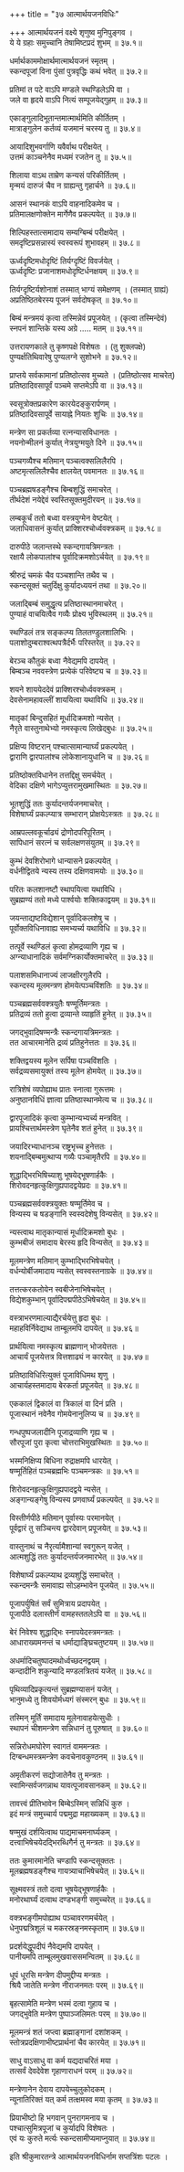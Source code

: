 +++
title = "३७ आत्मार्थयजनविधिः"

+++
आत्मार्थयजनं वक्ष्ये श‍ृणुष्व मुनिपुङ्गव ।  
ये ये ग्रहाः समुच्चानि तेषामिष्टप्रदं शुभम् ॥ ३७.१॥  

धर्मार्थकाममोक्षार्थमात्मार्थयजनं स्मृतम् ।  
स्कन्दपूजां विना पुंसां पुत्रवृद्धिः कथं भवेत् ॥ ३७.२॥  

प्रतिमां त पटे वाऽपि मण्डले स्थण्डिलेऽपि वा ।  
जले वा हृदये वाऽपि नित्यं सम्पूजयेद्गुहम् ॥ ३७.३॥  

एकाङ्गुलादिभूतान्तमात्मार्थमिति कीर्तितम् ।  
मात्राङ्गुलेन कर्तव्यं यजमानं चरस्य तु ॥ ३७.४॥  

आयादिशुभवर्गाणि यवैर्वाथ परीक्षयेत् ।  
उत्तमं काञ्चनेनैव मध्यमं रजतेन तु ॥ ३७.५॥  

शिलाया वाऽथ ताम्रेण कन्यसं परिकीर्तितम् ।  
मृन्मयं दारुजं चैव न ग्राह्यन्तु गृहार्चने ॥ ३७.६॥  

आसनं स्थानकं वाऽपि वाहनादिकमेव च ।  
प्रतिमालक्षणोक्तेन मार्गेणैव प्रकल्पयेत् ॥ ३७.७॥  

शिल्पिहस्तात्समादाय सम्यग्बिम्बं परीक्षयेत् ।  
समदृष्टिप्रसन्नास्यं स्वस्वरूपं शुभावहम् ॥ ३७.८॥  

ऊर्ध्वदृष्टिमधोदृष्टिं तिर्यग्दृष्टिं विवर्जयेत् ।  
ऊर्ध्वदृष्टिः प्रजानाशमधोदृष्टिर्धनक्षयम् ॥ ३७.९॥  

तिर्यग्दृष्टिर्यशोनाशं तस्मात् भाग्यं समेक्षणम् । (तस्मात् ग्राह्यं)  
अप्रतिष्ठितबेरस्य पूजनं सर्वदोषकृत् ॥ ३७.१०॥  

बिम्बं मन्त्रमयं कृत्वा तस्मिन्नेवं प्रपूजयेत् । (कृत्वा तस्मिन्देवं)  
स्नपनं शान्तिके यस्य अग्रे ..... मतम् ॥ ३७.११॥  

उत्तरायणकाले तु कृष्णपक्षे विशेषतः । (तु शुक्लपक्षे)  
पुण्यर्क्षतिथिवारेषु पुण्यलग्ने सुशोभने ॥ ३७.१२॥  

प्राप्तये सर्वकामानां प्रतिष्ठोत्सव मुच्यते । (प्रतिष्ठोत्सव माचरेत्)  
प्रतिष्ठादिवसापूर्वं पञ्चमे सप्तमेऽपि वा ॥ ३७.१३॥  

स्वसूत्रोक्तप्रकारेण कारयेदङ्कुरार्पणम् ।  
प्रतिष्ठादिवसापूर्वे सायाह्ने नियतः शुचिः ॥ ३७.१४॥  

मन्त्रेण सा प्रकर्तव्या रत्नन्यासविधानतः ।  
नयनोन्मीलनं कुर्यात् नेत्रयुग्मयुते दिने ॥ ३७.१५॥  

पञ्चगव्यैश्च मतिमान् पञ्चत्वक्सलिलैरपि ।  
अष्टमृत्सलिलैश्चैव क्षालयेत् पवमानतः ॥ ३७.१६॥  

पञ्चब्रह्मषडङ्गैश्च बिम्बशुद्धिं समाचरेत् ।  
तीर्थदेशं नयेद्देवं स्वस्तिसूक्तमुदीरयन् ॥ ३७.१७॥  

लम्बकूर्चं ततो बध्वा वस्त्रयुग्मेन वेष्टयेत् ।  
जलाधिवासनं कुर्यात् प्राक्शिरश्चोर्ध्ववक्त्रकम् ॥ ३७.१८॥  

दारुपीठे जलान्तस्थे स्कन्दगायत्रिमन्त्रतः ।  
रक्षायै लोकपालांश्च पूर्वादिक्रमशोऽर्चयेत् ॥ ३७.१९॥  

श्रीरुद्रं चमकं चैव पञ्चशान्ति तथैव च ।  
स्कन्दसूक्तं चतुर्दिक्षु कुर्यादध्ययनं तथा ॥ ३७.२०॥  

जलाद्बिम्बं समुद्धृत्य प्रतिष्ठास्थानमाचरेत् ।  
पुण्याहं वाचयित्वैव गव्यैः प्रोक्ष्य भुविस्थलम् ॥ ३७.२१॥  

स्थण्डिलं तत्र सङ्कल्प्य तिलतण्डुलशालिभिः ।  
पलाशोदुम्बराश्वत्थपत्रैर्दर्भैः परिस्तरेत् ॥ ३७.२२॥  

बेरञ्च कौतुकं बध्वा नैवेद्यमपि दापयेत् ।  
बिम्बञ्च नववस्त्रेण प्रत्येकं परिवेष्ट्य च ॥ ३७.२३॥  

शयने शाययेददेवं प्राक्शिरश्चोर्ध्ववक्त्रकम् ।  
देवसेनामहावल्लीं शाययित्वा यथाविधि ॥ ३७.२४॥  

मातृकां बिन्दुसहितं मूर्धादिक्रमशो न्यसेत् ।  
नैरृते वास्तुनाथेभ्यो नमस्कृत्य लिखेद्बुधः ॥ ३७.२५॥  

प्रक्षिप्य विष्टरान् पश्चात्सामान्यार्घ्यं प्रकल्पयेत् ।  
द्वाराणि द्वारपालांश्च लोकेशानायुधानि च ॥ ३७.२६॥  

प्रतिष्ठोक्तविधानेन तत्तद्दिक्षु समर्चयेत् ।  
वेदिका दक्षिणे भागेऽप्युत्तरामुखमास्थितः ॥ ३७.२७॥  

भूतशुद्धिं ततः कुर्यादन्तर्यजनमाचरेत् ।  
विशेषार्घ्यं प्रकल्प्यात्र सम्भारान् प्रोक्षयेऽस्त्रतः ॥ ३७.२८॥  

आम्रपल्लवकूर्चाढ्यं द्रोणोदपरिपूरितम् ।  
सापिधानं सरत्नं च सर्वलक्षणसंयुतम् ॥ ३७.२९॥  

कुम्भं देवशिरोभागे धान्यासने प्रकल्पयेत् ।  
वर्धनीद्वितये न्यस्य तस्य दक्षिणवामयोः ॥ ३७.३०॥  

परितः कलशानष्टौ स्थापयित्वा यथाविधि ।  
सुब्रह्मण्यं ततो मध्ये पार्श्वयोः शक्तिकाद्वयम् ॥ ३७.३१॥  

जयन्ताद्यष्टविद्येशान् पूर्वादिकलशेषु च ।  
पूर्वोक्तविधिनावाह्य समभ्यर्च्य यथाविधि ॥ ३७.३२॥  

तत्पूर्वे स्थण्डिलं कृत्वा होमद्रव्याणि गृह्य च ।  
अग्न्याधानादिकं सर्वमग्निकार्योक्तमाचरेत् ॥ ३७.३३॥  

पलाशसमिधानाज्यं लाजक्षीरगुलैरपि ।  
स्कन्दस्य मूलमन्त्रण होमयेत्पञ्चविंशतिः ॥ ३७.३४॥  

पञ्चब्रह्मसर्ववक्त्रयुतैः षण्मूर्तिमन्त्रतः ।  
प्रतिद्रव्यं ततो हुत्वा द्रव्यान्ते व्याहृतिं हुनेत् ॥ ३७.३५॥  

जगद्भुवादिषण्मन्त्रैः स्कन्दगायत्रिमन्त्रतः ।  
तत आचारमानेति द्रव्यं प्रतिहुनेत्ततः ॥ ३७.३६॥  

शक्तिद्वयस्य मूलेन सर्पिषा पञ्चविंशतिः ।  
सर्वद्रव्यसमायुक्तं तस्य मूलेन होमयेत् ॥ ३७.३७॥  

रात्रिशेषं व्यपोह्याथ प्रातः स्नात्वा गुरूत्तमः ।  
अनुष्ठानविधिं ज्ञात्वा प्रतिष्ठास्थानमेत्य च ॥ ३७.३८॥  

द्वारपूजादिकं कृत्वा कुम्भान्यभ्यर्च्य मन्त्रवित् ।  
प्रायश्चित्तार्थमस्त्रेण घृतेनैव शतं हुनेत् ॥ ३७.३९॥  

जयादिरभ्याधानञ्च राष्ट्रभृच्च हुनेत्ततः ।  
शयनाद्बिम्बमुत्थाप्य गव्यैः पञ्चामृतैरपि ॥ ३७.४०॥  

शुद्धाद्भिरभिषिच्याशु भूषयेद्भूषणार्हकैः ।  
शिरोवदनहृत्कुक्षिगुह्यपादद्वयेप्रदः ॥ ३७.४१॥  

पञ्चब्रह्मसर्ववक्त्रयुक्तः षण्मूर्तिमेव च ।  
विन्यस्य च षडङ्गानि स्वस्वदेशेषु विन्यसेत् ॥ ३७.४२॥  

न्यस्त्वाथ मातृकान्यासं मूर्धादिक्रमशो बुधः ।  
कुम्भबीजं समादाय बेरस्य हृदि विन्यसेत् ॥ ३७.४३॥  

मूलमन्त्रेण मतिमान् कुम्भाद्भिरभिषेचयेत् ।  
वर्धन्योर्बीजमादाय न्यसेत् स्वस्वस्तनाग्रके ॥ ३७.४४॥  

तत्तत्करकतोयेन स्वबीजेनाभिषेचयेत् ।  
विद्येशकुम्भान् पूर्वादिपद्मपीठेऽभिषेचयेत् ॥ ३७.४५॥  

वस्त्राभरणमाल्याद्यैरर्चयेत्तु हृदा बुधः ।  
महाहविर्निवेद्याथ ताम्बूलमपि दापयेत् ॥ ३७.४६॥  

प्रार्थयित्वा नमस्कृत्य ब्राह्मणान् भोजयेत्ततः ।  
आचार्यं पूजयेत्तत्र वित्तशाढ्यं न कारयेत् ॥ ३७.४७॥  

प्रतिष्ठाविधिरित्युक्तं पूजाविधिमथ श‍ृणु ।  
आचार्यहस्तमादाय बेरकर्ता प्रपूजयेत् ॥ ३७.४८॥  

एककालं द्विकालं वा त्रिकालं वा दिनं प्रति ।  
पूजास्थानं नवेनैव गोमयेनानुलिप्य च ॥ ३७.४९॥  

गन्धपुष्पजलादीनि पूजाद्रव्याणि गृह्य च ।  
सौरपूजां पुरा कृत्वा चोत्तराभिमुखस्थितः ॥ ३७.५०॥  

भस्मनिक्षिप्य बिधिना रुद्राक्षमपि धारयेत् ।  
षण्मूर्तिहितं पञ्चब्रह्मभिः पञ्चमन्त्रकः ॥ ३७.५१॥  

शिरोवदनहृत्कुक्षिगुह्यपादद्वये न्यसेत् ।  
अङ्गान्यङ्गेषु विन्यस्य प्रणवार्घ्यं प्रकल्पयेत् ॥ ३७.५२॥  

विस्तीर्णपीठे मतिमान् पूर्वास्यः परमानयेत् ।  
पूर्वद्वारं तु सञ्चिन्त्य द्वारदेवान् प्रपूजयेत् ॥ ३७.५३॥  

वास्तुनाथं च नैरृर्त्यामैशान्यां स्वगुरून् यजेत् ।  
आत्मशुद्धिं ततः कुर्यादन्तर्यजनमारभेत् ॥ ३७.५४॥  

विशेषार्घ्यं प्रकल्प्याथ द्रव्यशुद्धिं समाचरेत् ।  
स्कन्दमन्त्रैः समावाह्य सोऽहम्भावेन पूजयेत् ॥ ३७.५५॥  

पूजापर्युषितं सर्वं सुमित्राय प्रदापयेत् ।  
पूजापीठे दलास्तीर्णं वामहस्ततलेऽपि वा ॥ ३७.५६॥  

बेरं निवेश्य शुद्धाद्भिः स्नापयेदस्त्रमन्त्रतः ।  
आधाराख्यमनन्तं च धर्माद्याङ्घ्रिचतुष्टयम् ॥ ३७.५७॥  

अधर्मादिचतुष्पादमथोर्ध्वच्छदनद्वयम् ।  
कन्दादीनि शकुन्यादि मण्डलत्रितयं यजेत् ॥ ३७.५८॥  

पृथिव्यादिप्रकृत्यन्तं सुब्रह्मण्यासनं यजेत् ।  
भानुमध्ये तु शिवयोर्मध्यगं संस्मरन् बुधः ॥ ३७.५९॥  

तस्मिन् मूर्तिं समादाय मूलेनावाहयेत्सुधीः ।  
स्थापनं चीशमन्त्रेण सन्निधानं तु पूरुषात् ॥ ३७.६०॥  

सन्निरोधमघोरेण स्वागतं वाममन्त्रतः ।  
दिग्बन्धमस्त्रमन्त्रेण कवचेनावकुण्ठनम् ॥ ३७.६१॥  

अमृतीकरणं सद्योजातेनैव तु मन्त्रतः ।  
स्वामिन्सर्वजगन्नाथ यावत्पूजावसानकम् ॥ ३७.६२॥  

तावत्त्वं प्रीतिभावेन बिम्बेऽस्मिन् सन्निधिं कुरु ।  
इदं मन्त्रं समुच्चार्य पद्ममुद्रा महाख्यकम् ॥ ३७.६३॥  

षण्मुखं दर्शयित्वाथ पाद्यमाचमनार्घ्यकम् ।  
दत्त्वाभिषेचयेदद्भिरब्धिगैर्न तु मन्त्रतः ॥ ३७.६४॥  

ततः कुमारमानेति चण्डापि स्कन्दसूक्ततः ।  
मूलब्रह्मषडङ्गैश्च गायत्र्याचाभिषेचयेत् ॥ ३७.६५॥  

सूक्ष्मवस्त्रं ततो दत्वा भूषयेद्भूषणार्हकैः ।  
मनोरथार्घ्यं दत्वाथ दण्डभङ्गी समुच्चरेत् ॥ ३७.६६॥  

वक्त्रभङ्गीमपोह्याथ पञ्चावरणमर्चयेत् ।  
धेनुपद्मत्रिशूलं च मकरस्रङ्नमस्कृताम् ॥ ३७.६७॥  

प्रदर्शयेद्धूपदीपं नैवेद्यमपि दापयेत् ।  
पानीयमपि ताम्बूलमुखवाससमन्वितम् ॥ ३७.६८॥  

धूपं धूरसि मन्त्रेण दीपमुद्दीप्य मन्त्रतः ।  
श्रियै जातेति मन्त्रेण नीराजनमतः परम् ॥ ३७.६९॥  

बृहत्सामेति मन्त्रेण भस्मं दत्वा गुहाय च ।  
जगद्भुवेति मन्त्रेण पुष्पाञ्जलिमतः परम् ॥ ३७.७०॥  

मूलमन्त्रं शतं जप्त्वा ब्रह्माङ्गानां दशांशकम् ।  
स्तोत्रप्रदक्षिणाभीष्टप्रार्थनां चैव कारयेत् ॥ ३७.७१॥  

साधु वाऽसाधु वा कर्म यद्यदाचरितं मया ।  
तत्सर्वं देवदेवेश गृहाणाराधनं परम् ॥ ३७.७२॥  

मन्त्रेणानेन देवाय दापयेच्चुलुकोदकम् ।  
न्यूनातिरिक्तं यत् कर्म तत्क्षमस्व मया कृतम् ॥ ३७.७३॥  

प्रियाभीष्टो हि भगवान् पुनरागमनाय च ।  
पश्चात्सुमित्रपूजां च कुर्यादपि विशेषतः ।  
एवं यः कुरुते मर्त्यः स्कन्दसामीप्यमाप्नुयात् ॥ ३७.७४॥  

इति श्रीकुमारतन्त्रे आत्मार्थयजनविधिर्नाम सप्तत्रिंशः पटलः ।  